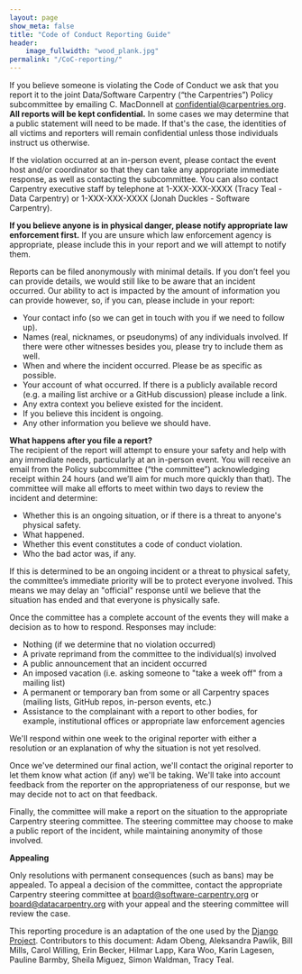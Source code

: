 ```yaml
---
layout: page
show_meta: false
title: "Code of Conduct Reporting Guide"
header:
    image_fullwidth: "wood_plank.jpg"
permalink: "/CoC-reporting/"
---
```


If you believe someone is violating the Code of Conduct we ask that you report it to the joint Data/Software
Carpentry (“the Carpentries”) Policy subcommittee by emailing C. MacDonnell at
[confidential@carpentries.org](mailto:confidential@carpentries.org).
**All reports will be kept confidential.** In some cases we may determine that a public statement will need to be
made. If that's the case, the identities of all victims and reporters will remain confidential unless those
individuals instruct us otherwise.  

If the violation occurred at an in-person event, please contact the event host and/or coordinator so that they
can take any appropriate immediate response, as well as contacting the subcommittee. You can also contact
Carpentry executive staff by telephone at 1-XXX-XXX-XXXX (Tracy Teal - Data Carpentry) or 1-XXX-XXX-XXXX (Jonah Duckles - Software Carpentry).  

**If you believe anyone is in physical danger, please notify appropriate law enforcement first.** If you are unsure
which law enforcement agency is appropriate, please include this in your report and we will attempt to notify
them.  

Reports can be filed anonymously with minimal details. If you don’t feel you can provide details, we would still
like to be aware that an incident occurred. Our ability to act is impacted by the amount of information you can
provide however, so, if you can, please include in your report:  

- Your contact info (so we can get in touch with you if we need to follow up).  
- Names (real, nicknames, or pseudonyms) of any individuals involved. If there were other witnesses besides you, please try to include them as well.  
- When and where the incident occurred. Please be as specific as possible.  
- Your account of what occurred. If there is a publicly available record (e.g. a mailing list archive or a GitHub discussion) please include a link.  
- Any extra context you believe existed for the incident.  
- If you believe this incident is ongoing.  
- Any other information you believe we should have.  

**What happens after you file a report?**    
The recipient of the report will attempt to ensure your safety and help with any immediate needs, 
particularly at an in-person event. You will receive an email from the Policy subcommittee (“the committee”)
acknowledging receipt within 24 hours (and we’ll aim for much more quickly than that). The committee will make all efforts to meet within two days to review the incident and determine:  

- Whether this is an ongoing situation, or if there is a threat to anyone's physical safety.  
- What happened.  
- Whether this event constitutes a code of conduct violation.  
- Who the bad actor was, if any.  

If this is determined to be an ongoing incident or a threat to physical safety, the committee’s immediate
priority will be to protect everyone involved. This means we may delay an "official" response until we believe
that the situation has ended and that everyone is physically safe.  

Once the committee has a complete account of the events they will make a decision as to how to respond. Responses may include:  

- Nothing (if we determine that no violation occurred)  
- A private reprimand from the committee to the individual(s) involved  
- A public announcement that an incident occurred  
- An imposed vacation (i.e. asking someone to "take a week off" from a mailing list) 
- A permanent or temporary ban from some or all Carpentry spaces (mailing lists, GitHub repos, in-person events, etc.)  
- Assistance to the complainant with a report to other bodies, for example, institutional offices or appropriate law enforcement agencies  


We'll respond within one week to the original reporter with either a resolution or an explanation of why the
situation is not yet resolved.   

Once we've determined our final action, we'll contact the original reporter to let them know what action (if any) 
we'll be taking. We'll take into account feedback from the reporter on the appropriateness of our response, but
we may decide not to act on that feedback.  

Finally, the committee will make a report on the situation to the appropriate Carpentry steering committee. 
The steering committee may choose to make a public report of the incident, while maintaining anonymity of those
involved.  

**Appealing**

Only resolutions with permanent consequences (such as bans) may be appealed. To appeal a decision of the 
committee, contact the appropriate Carpentry steering committee at 
[board@software-carpentry.org](mailto:board@software-carpentry.org) or 
[board@datacarpentry.org](mailto:board@datacarpentry.org) with your appeal and the 
steering committee will review the case.  

This reporting procedure is an adaptation of the one used by the
[Django Project](https://www.djangoproject.com/conduct/reporting/). 
Contributors to this document: Adam Obeng, Aleksandra Pawlik, Bill Mills, Carol Willing, Erin Becker, Hilmar Lapp, Kara Woo, Karin Lagesen, Pauline Barmby, Sheila Miguez, Simon Waldman, Tracy Teal.